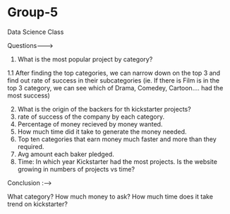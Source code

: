 # Group-5
Data Science Class

Questions--->
1. What is the most popular project by category?

 1.1 After finding the top categories, we can narrow down on the top 3 and find out rate of success in their subcategories
(ie. If there is Film is in the top 3 category, we can see which of Drama, Comedey, Cartoon.... had the most success)


2. What is the origin of the backers for th kickstarter projects?
3. rate of success of the company by each category.
4. Percentage of money recieved by money wanted.
5. How much time did it take to generate the money needed.
6. Top ten categories that earn money much faster and more than they required.
7. Avg amount each baker pledged.
8. Time: In which year Kickstarter had the most projects. Is the website growing in numbers of projects vs time?
   



Conclusion :-->

What category? How much money to ask? How much time does it take trend on kickstarter?
